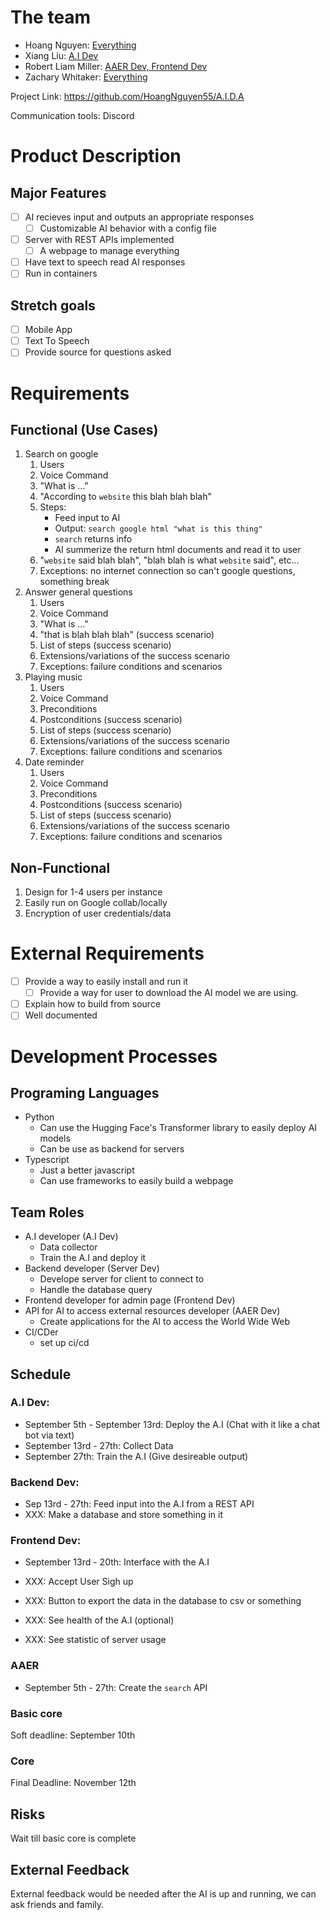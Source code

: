 # The team
- Hoang Nguyen: [Everything](#team-roles)
- Xiang Liu: [A.I Dev](#team-roles)
- Robert Liam Miller: [AAER Dev, Frontend Dev](#team-roles)
- Zachary Whitaker: [Everything](#team-roles)

Project Link: https://github.com/HoangNguyen55/A.I.D.A

Communication tools: Discord

# Product Description

## Major Features
- [ ] AI recieves input and outputs an appropriate responses
    - [ ] Customizable AI behavior with a config file
- [ ] Server with REST APIs implemented
    - [ ] A webpage to manage everything
- [ ] Have text to speech read AI responses
- [ ] Run in containers

## Stretch goals

- [ ] Mobile App
- [ ] Text To Speech
- [ ] Provide source for questions asked

# Requirements

## Functional (Use Cases)

1. Search on google
    1) Users
    2) Voice Command
    3) "What is ..."
    4) "According to `website` this blah blah blah"
    5) Steps:
        - Feed input to AI
        - Output: `search google html "what is this thing"`
        - `search` returns info
        - AI summerize the return html documents and read it to user
    6) "`website` said blah blah", "blah blah is what `website` said", etc...
    7) Exceptions: no internet connection so can't google questions, something break
1. Answer general questions
    1) Users
    2) Voice Command
    3) "What is ..."
    4) "that is blah blah blah" (success scenario)
    5) List of steps (success scenario)
    6) Extensions/variations of the success scenario
    7) Exceptions: failure conditions and scenarios
1. Playing music
    1) Users
    2) Voice Command
    3) Preconditions
    4) Postconditions (success scenario)
    5) List of steps (success scenario)
    6) Extensions/variations of the success scenario
    7) Exceptions: failure conditions and scenarios
1. Date reminder
    1) Users
    2) Voice Command
    3) Preconditions
    4) Postconditions (success scenario)
    5) List of steps (success scenario)
    6) Extensions/variations of the success scenario
    7) Exceptions: failure conditions and scenarios

## Non-Functional

1. Design for 1-4 users per instance
1. Easily run on Google collab/locally
1. Encryption of user credentials/data

# External Requirements
- [ ] Provide a way to easily install and run it
    - [ ] Provide a way for user to download the AI model we are using.
- [ ] Explain how to build from source
- [ ] Well documented

# Development Processes
## Programing Languages
- Python 
    - Can use the Hugging Face's Transformer library to easily deploy AI models
    - Can be use as backend for servers
- Typescript
    - Just a better javascript
    - Can use frameworks to easily build a webpage

## Team Roles
- A.I developer (A.I Dev)
    - Data collector
    - Train the A.I and deploy it
- Backend developer (Server Dev)
    - Develope server for client to connect to
    - Handle the database query
- Frontend developer for admin page (Frontend Dev)
- API for AI to access external resources developer (AAER Dev)
    - Create applications for the AI to access the World Wide Web
- CI/CDer
    - set up ci/cd

## Schedule

### A.I Dev:
- September 5th - September 13rd: Deploy the A.I (Chat with it like a chat bot via text)
- September 13rd - 27th: Collect Data
- September 27th: Train the A.I (Give desireable output)

### Backend Dev:
- Sep 13rd - 27th: Feed input into the A.I from a REST API
- XXX: Make a database and store something in it

### Frontend Dev:
- September 13rd - 20th: Interface with the A.I

- XXX: Accept User Sigh up
- XXX: Button to export the data in the database to csv or something
- XXX: See health of the A.I (optional)
- XXX: See statistic of server usage

### AAER
- September 5th - 27th: Create the `search` API

### Basic core
Soft deadline: September 10th

### Core
Final Deadline: November 12th

## Risks
Wait till basic core is complete

## External Feedback
External feedback would be needed after the AI is up and running, we can ask friends and family.
